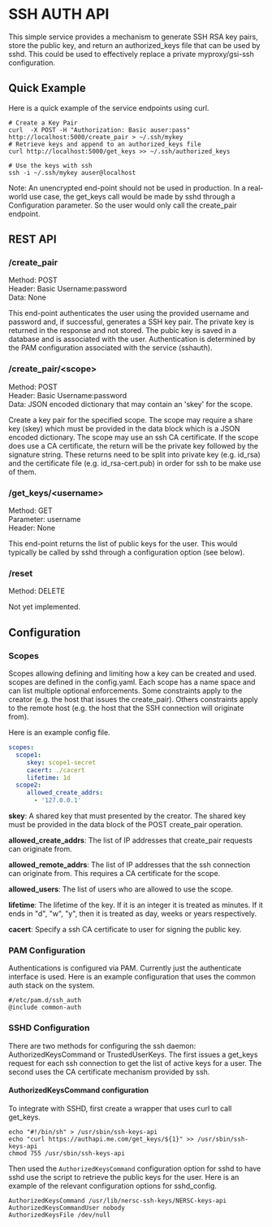 # SSH AUTH API

This simple service provides a mechanism to generate SSH RSA key pairs, store the public key, and return an authorized_keys file that can be used by sshd.  This could be used to effectively replace a private myproxy/gsi-ssh configuration.

## Quick Example

Here is a quick example of the service endpoints using curl.

    # Create a Key Pair
    curl  -X POST -H "Authorization: Basic auser:pass" http://localhost:5000/create_pair > ~/.ssh/mykey
    # Retrieve keys and append to an authorized_keys file
    curl http://localhost:5000/get_keys >> ~/.ssh/authorized_keys

    # Use the keys with ssh
    ssh -i ~/.ssh/mykey auser@localhost

Note: An unencrypted end-point should not be used in production.  In a real-world use case, the get_keys call would be made by sshd through a Configuration parameter.  So the user would only call the create_pair endpoint.


## REST API

### /create_pair

Method: POST  
Header: Basic Username:password  
Data: None

This end-point authenticates the user using the provided username and password and, if successful, generates a SSH key pair.  The private key is returned in the response and not stored.  The pubic key is saved in a database and is associated with the user.  Authentication is determined by the PAM configuration associated with the service (sshauth).

### /create_pair/\<scope\>

Method: POST  
Header: Basic Username:password  
Data: JSON encoded dictionary that may contain an 'skey' for the scope.

Create a key pair for the specified scope.  The scope may require a share key
(skey) which must be provided in the data block which is a JSON encoded dictionary.
The scope may use an ssh CA certificate.  If the scope does use a CA certificate,
the return will be the private key followed by the signature string.  These
returns need to be split into private key (e.g. id_rsa) and the certificate
file (e.g. id_rsa-cert.pub) in order for ssh to be make use of them.


### /get_keys/\<username\>

Method: GET  
Parameter: username  
Header: None  

This end-point returns the list of public keys for the user.  This would typically be called by sshd through a configuration option (see below).


### /reset

Method: DELETE  

Not yet implemented.

## Configuration

### Scopes

Scopes allowing defining and limiting how a key can be created and used.  scopes
are defined in the config.yaml.  Each scope has a name space and can list
multiple optional enforcements.  Some constraints apply to the creator (e.g. the host that issues the create_pair).  Others constraints apply to the remote host (e.g. the host that the SSH connection will originate from).

Here is an example config file.

```yaml
scopes:
  scope1:
     skey: scope1-secret
     cacert: ./cacert
     lifetime: 1d
  scope2:
     allowed_create_addrs:
       - '127.0.0.1'
```

**skey**: A shared key that must presented by the creator.  The shared key must be provided in the data block of the POST create_pair operation.

**allowed_create_addrs**: The list of IP addresses that create_pair requests can originate from.

**allowed_remote_addrs**: The list of IP addresses that the ssh connection can
originate from.  This requires a CA certificate for the scope.

**allowed_users**: The list of users who are allowed to use the scope.

**lifetime**: The lifetime of the key.  If it is an integer it is treated as
minutes. If it ends in "d", "w", "y", then it is treated as day, weeks or years
respectively.

**cacert**: Specify a ssh CA certificate to user for signing the public key.

### PAM Configuration

Authentications is configured via PAM.  Currently just the authenticate interface is used.  Here is an example configuration that uses the common auth stack on the system.

    #/etc/pam.d/ssh_auth
    @include common-auth


### SSHD Configuration

There are two methods for configuring the ssh daemon: AuthorizedKeysCommand or
TrustedUserKeys.  The first issues a get_keys request for each ssh connection
to get the list of active keys for a user.  The second uses the CA certificate
mechanism provided by ssh.

#### AuthorizedKeysCommand configuration

To integrate with SSHD, first create a wrapper that uses curl to call get_keys.

    echo "#!/bin/sh" > /usr/sbin/ssh-keys-api
    echo "curl https://authapi.me.com/get_keys/${1}" >> /usr/sbin/ssh-keys-api
    chmod 755 /usr/sbin/ssh-keys-api

Then used the `AuthorizedKeysCommand` configuration option for sshd to have sshd use the script to retrieve the public keys for the user.  Here is an example of the relevant configuration options for sshd_config.

    AuthorizedKeysCommand /usr/lib/nersc-ssh-keys/NERSC-keys-api
    AuthorizedKeysCommandUser nobody
    AuthorizedKeysFile /dev/null
